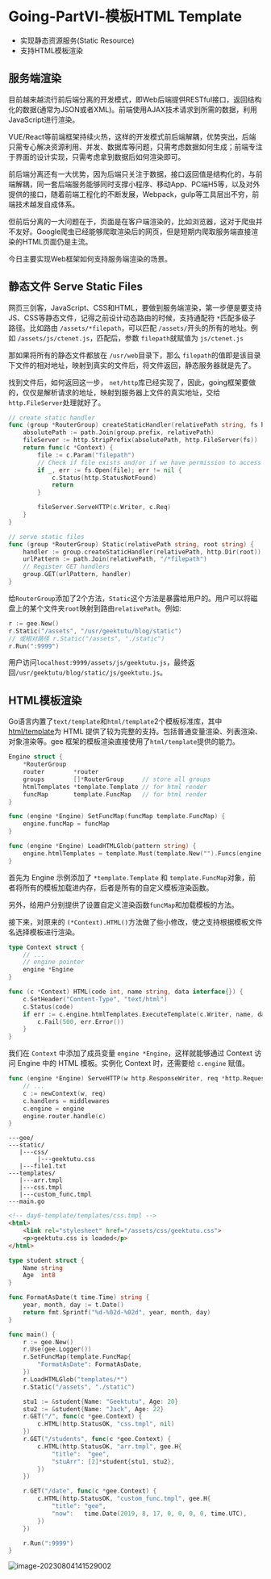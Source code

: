# Going-PartⅥ-模板HTML Template

- 实现静态资源服务(Static Resource)
- 支持HTML模板渲染

## 服务端渲染

目前越来越流行前后端分离的开发模式，即Web后端提供RESTful接口，返回结构化的数据(通常为JSON或者XML)。前端使用AJAX技术请求到所需的数据，利用JavaScript进行渲染。

VUE/React等前端框架持续火热，这样的开发模式前后端解耦，优势突出，后端只需专心解决资源利用、并发、数据库等问题，只需考虑数据如何生成；前端专注于界面的设计实现，只需考虑拿到数据后如何渲染即可。

前后端分离还有一大优势，因为后端只关注于数据，接口返回值是结构化的，与前端解耦，同一套后端服务能够同时支撑小程序、移动App、PC端H5等，以及对外提供的接口，随着前端工程化的不断发展，Webpack，gulp等工具层出不穷，前端技术越发自成体系。

但前后分离的一大问题在于，页面是在客户端渲染的，比如浏览器，这对于爬虫并不友好。Google爬虫已经能够爬取渲染后的网页，但是短期内爬取服务端直接渲染的HTML页面仍是主流。

今日主要实现Web框架如何支持服务端渲染的场景。

## 静态文件 Serve Static Files

网页三剑客，JavaScript、CSS和HTML，要做到服务端渲染，第一步便是要支持JS、CSS等静态文件，记得之前设计动态路由的时候，支持通配符 `*`匹配多级子路径。比如路由 `/assets/*filepath`，可以匹配 `/assets/`开头的所有的地址。例如 `/assets/js/ctenet.js`，匹配后，参数 `filepath`就赋值为 `js/ctenet.js`

那如果将所有的静态文件都放在 `/usr/web`目录下，那么 `filepath`的值即是该目录下文件的相对地址，映射到真实的文件后，将文件返回，静态服务器就是先了。

找到文件后，如何返回这一步， `net/http`库已经实现了，因此，going框架要做的，仅仅是解析请求的地址，映射到服务器上文件的真实地址，交给 `http.FileServer`处理就好了。

```Go
// create static handler
func (group *RouterGroup) createStaticHandler(relativePath string, fs http.FileSystem) HandlerFunc {
	absolutePath := path.Join(group.prefix, relativePath)
	fileServer := http.StripPrefix(absolutePath, http.FileServer(fs))
	return func(c *Context) {
		file := c.Param("filepath")
		// Check if file exists and/or if we have permission to access it
		if _, err := fs.Open(file); err != nil {
			c.Status(http.StatusNotFound)
			return
		}

		fileServer.ServeHTTP(c.Writer, c.Req)
	}
}

// serve static files
func (group *RouterGroup) Static(relativePath string, root string) {
	handler := group.createStaticHandler(relativePath, http.Dir(root))
	urlPattern := path.Join(relativePath, "/*filepath")
	// Register GET handlers
	group.GET(urlPattern, handler)
}
```

给`RouterGroup`添加了2个方法，`Static`这个方法是暴露给用户的。用户可以将磁盘上的某个文件夹`root`映射到路由`relativePath`。例如:

```Go
r := gee.New()
r.Static("/assets", "/usr/geektutu/blog/static")
// 或相对路径 r.Static("/assets", "./static")
r.Run(":9999")
```

用户访问`localhost:9999/assets/js/geektutu.js`，最终返回`/usr/geektutu/blog/static/js/geektutu.js`。

## HTML模板渲染

Go语言内置了`text/template`和`html/template`2个模板标准库，其中[html/template](https://golang.org/pkg/html/template/)为 HTML 提供了较为完整的支持。包括普通变量渲染、列表渲染、对象渲染等。gee 框架的模板渲染直接使用了`html/template`提供的能力。

```Go
Engine struct {
	*RouterGroup
	router        *router
	groups        []*RouterGroup     // store all groups
	htmlTemplates *template.Template // for html render
	funcMap       template.FuncMap   // for html render
}

func (engine *Engine) SetFuncMap(funcMap template.FuncMap) {
	engine.funcMap = funcMap
}

func (engine *Engine) LoadHTMLGlob(pattern string) {
	engine.htmlTemplates = template.Must(template.New("").Funcs(engine.funcMap).ParseGlob(pattern))
}
```

首先为 Engine 示例添加了 `*template.Template` 和 `template.FuncMap`对象，前者将所有的模板加载进内存，后者是所有的自定义模板渲染函数。

另外，给用户分别提供了设置自定义渲染函数`funcMap`和加载模板的方法。

接下来，对原来的 `(*Context).HTML()`方法做了些小修改，使之支持根据模板文件名选择模板进行渲染。

```Go
type Context struct {
    // ...
	// engine pointer
	engine *Engine
}

func (c *Context) HTML(code int, name string, data interface{}) {
	c.SetHeader("Content-Type", "text/html")
	c.Status(code)
	if err := c.engine.htmlTemplates.ExecuteTemplate(c.Writer, name, data); err != nil {
		c.Fail(500, err.Error())
	}
}
```

我们在 `Context` 中添加了成员变量 `engine *Engine`，这样就能够通过 Context 访问 Engine 中的 HTML 模板。实例化 Context 时，还需要给 `c.engine` 赋值。

```Go
func (engine *Engine) ServeHTTP(w http.ResponseWriter, req *http.Request) {
	// ...
	c := newContext(w, req)
	c.handlers = middlewares
	c.engine = engine
	engine.router.handle(c)
}
```

```
---gee/
---static/
   |---css/
        |---geektutu.css
   |---file1.txt
---templates/
   |---arr.tmpl
   |---css.tmpl
   |---custom_func.tmpl
---main.go
```

```html
<!-- day6-template/templates/css.tmpl -->
<html>
    <link rel="stylesheet" href="/assets/css/geektutu.css">
    <p>geektutu.css is loaded</p>
</html>
```

```Go
type student struct {
	Name string
	Age  int8
}

func FormatAsDate(t time.Time) string {
	year, month, day := t.Date()
	return fmt.Sprintf("%d-%02d-%02d", year, month, day)
}

func main() {
	r := gee.New()
	r.Use(gee.Logger())
	r.SetFuncMap(template.FuncMap{
		"FormatAsDate": FormatAsDate,
	})
	r.LoadHTMLGlob("templates/*")
	r.Static("/assets", "./static")

	stu1 := &student{Name: "Geektutu", Age: 20}
	stu2 := &student{Name: "Jack", Age: 22}
	r.GET("/", func(c *gee.Context) {
		c.HTML(http.StatusOK, "css.tmpl", nil)
	})
	r.GET("/students", func(c *gee.Context) {
		c.HTML(http.StatusOK, "arr.tmpl", gee.H{
			"title":  "gee",
			"stuArr": [2]*student{stu1, stu2},
		})
	})

	r.GET("/date", func(c *gee.Context) {
		c.HTML(http.StatusOK, "custom_func.tmpl", gee.H{
			"title": "gee",
			"now":   time.Date(2019, 8, 17, 0, 0, 0, 0, time.UTC),
		})
	})

	r.Run(":9999")
}
```

![image-20230804141529002](https://happygoing.oss-cn-beijing.aliyuncs.com/img/image-20230804141529002.png)

